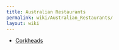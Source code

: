 ```yaml
---
title: Australian Restaurants
permalink: wiki/Australian_Restaurants/
layout: wiki
---
```


-   [Corkheads](/wiki/TsukubaWiki:Corkheads "wikilink")

